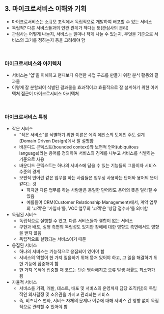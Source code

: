 
## 3. 마이크로서비스 이해와 기획
  - 마이크로서비스는 소규모 조직에서 독립적으로 개발하여 배포할 수 있는 서비스
  - 독립적? 다른 서비스들과의 연관 관계가 적다는 뜻(관심사의 분리)
  - 관심사는 어떻게 나눌지, 서비스는 얼마나 작게 나눌 수 있는지, 무엇을 기준으로 서비스의 크기를 정하는지 등을 고려해야 함
  
<br>

### 마이크로서비스와 아키텍처
- 서비스는 '업'을 이해하고 현재보다 유연한 사업 구조를 만들기 위한 분석 활동의 결과물
- 이렇게 잘 분할되어 식별된 결과물을 효과적이고 효율적으로 잘 설계하기 위한 아키텍처 접근이 마이크로서비스 아키텍처
    
<br>

### 마이크로서비스 특징
  - 작은 서비스
    - "작은 서비스"를 식별하기 위한 이론은 에릭 에반스의 도메인 주도 설계(Domain Driven Design)에서 잘 설명함
    - 바운디드 콘텍스트(bounded context)와 보편적 언어(ubiquitous language)라는 용어를 정의하여 서비스의 경계를 나누고 서비스를 식별하는 기준으로 사용
    - 바운디드 콘텍스트는 하나의 서비스에 담을 수 있는 기능들의 그룹이자 서비스 수준의 경계
    - 보편적 언어란 같은 업무를 하는 사람들은 업무상 사용하는 단어와 용어의 뜻이 같다는 것
      - 하지만 다른 업무를 하는 사람들은 동일한 단어라도 용어의 뜻은 달라질 수 있음
      - 예를들어 CRM(Customer Relationship Management)에서, 계약 업무의 '고객'은 '가입자'를, VOC 업무의 '고객'은 '상담 접수자'를 의미함
  - 독립된 서비스
    - 독립적으로 실행할 수 있고, 다른 서비스들과 결합이 없는 서비스
    - 구현과 배포, 실행 측면의 독립성도 있지만 장애에 대한 영향도 측면에서도 영향을 받지 않음
    - 독립적으로 실행되는 서비스이기 때문
  - 응집된 서비스
    - 하나의 서비스는 기능적으로 응집되어 있어야 함
    - 서비스의 역할이 한 가지 일을하기 위해 뭉쳐 있어야 하고, 그 일을 해결하기 위한 기능에 집중해야 함
    - 한 가지 목적에 집중할 때 코드는 단순 명확해지고 오류 발생 확률도 최소화가 됨
  - 자율적 서비스
    - 서비스를 기획, 개발, 테스트, 배포 및 서비스의 운영까지 담당 조직(팀)의 독립적인 의사결정 및 소유권을 가지고 관리되는 서비스
    - 즉, 비즈니스 변화, 서비스 자체의 문제나 이슈에 대해 서비스 간 영향 없이 독립적으로 관리할 수 있어야 함
    
  
